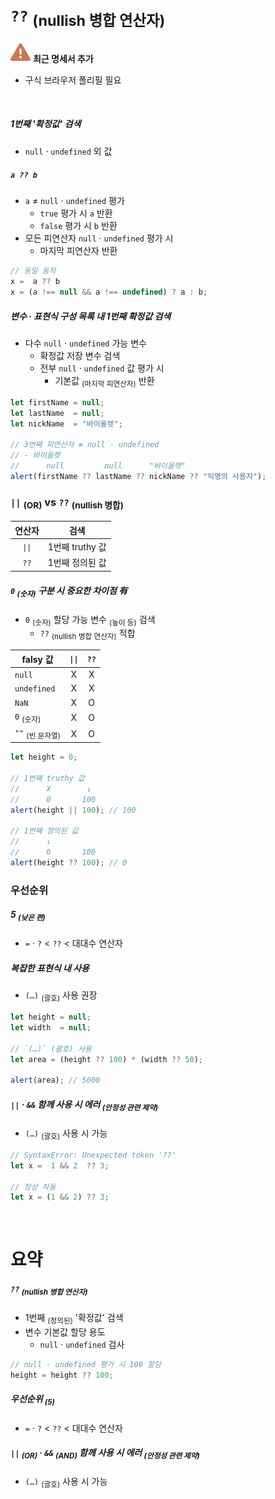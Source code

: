 `??` <sub>(nullish 병합 연산자)</sub>
====

<img src="../../images/commons/icons/triangle-exclamation-solid.svg" /> **최근 명세서 추가**

- 구식 브라우저 폴리필 필요

<br />

##### 1번째 '확정값' 검색
- `null` · `undefined` 외 값

##### `a ?? b`
- `a` ≠ `null` · `undefined` 평가
  - `true` 평가 시 `a` 반환
  - `false` 평가 시 `b` 반환
- 모든 피연산자 `null` · `undefined` 평가 시
  - 마지막 피연산자 반환
```javascript
// 동일 동작
x =  a ?? b
x = (a !== null && a !== undefined) ? a : b;
```

##### 변수 · 표현식 구성 목록 내 1번째 확정값 검색
- 다수 `null` · `undefined` 가능 변수
  - 확정값 저장 변수 검색
  - 전부 `null` · `undefined` 값 평가 시
    - 기본값 <sub>(마지막 피연산자)</sub> 반환
```javascript
let firstName = null;
let lastName  = null;
let nickName  = "바이올렛";

// 3번째 피연산자 ≠ null · undefined
// - 바이올렛
//      null         null      "바이올렛"
alert(firstName ?? lastName ?? nickName ?? "익명의 사용자");
```

### `||` <sub>(OR)</sub> vs `??` <sub>(nullish 병합)</sub>

|연산자|검색|
|:---:|---|
|`\|\|`|1번째 truthy 값|
|`??`</sub>|1번째 정의된 값|

##### `0` <sub>(숫자)</sub> 구분 시 중요한 차이점 有
- `0` <sub>(숫자)</sub> 할당 가능 변수 <sub>(높이 등)</sub> 검색
  - `??` <sub>(nullish 병합 연산자)</sub> 적합

|falsy 값|`\|\|`|`??`|
|---|:---:|:---:|
|`null`|X|X|
|`undefined`|X|X|
|`NaN`|X|O|
|`0` <sub>(숫자)</sub>|X|O|
|`""` <sub>(빈 문자열)</sub>|X|O|

```javascript
let height = 0;

// 1번째 truthy 값
//      X        ↓
//      0       100
alert(height || 100); // 100

// 1번째 정의된 값
//      ↓
//      0       100
alert(height ?? 100); // 0
```

### 우선순위

##### 5 <sub>(낮은 편)</sub>
- `=` · `?` \< `??` \< 대대수 연산자

##### 복잡한 표현식 내 사용
- `(…)` <sub>(괄호)</sub> 사용 권장
```javascript
let height = null;
let width  = null;

// `(…)` (괄호) 사용
let area = (height ?? 100) * (width ?? 50);

alert(area); // 5000
```

##### `||` · `&&` 함께 사용 시 에러 <sub>(안정성 관련 제약)</sub>
- `(…)` <sub>(괄호)</sub> 사용 시 가능
```javascript
// SyntaxError: Unexpected token '??'
let x =  1 && 2  ?? 3;

// 정상 작동
let x = (1 && 2) ?? 3;
```

<br />

요약
====

##### `??` <sub>(nullish 병합 연산자)</sub>
- 1번째 <sub>(정의된)</sub> '확정값' 검색
- 변수 기본값 할당 용도
  - `null` · `undefined` 검사
```javascript
// null · undefined 평가 시 100 할당
height = height ?? 100;
```

##### 우선순위 <sub>(5)</sub>
- `=` · `?` \< `??` \< 대대수 연산자

##### `||` <sub>(OR)</sub> · `&&` <sub>(AND)</sub> 함께 사용 시 에러 <sub>(안정성 관련 제약)</sub>
- `(…)` <sub>(괄호)</sub> 사용 시 가능
